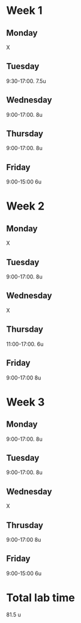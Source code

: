 # Week 1




## Monday
X
## Tuesday
9:30-17:00.     7.5u
## Wednesday
9:00-17:00.     8u 
## Thursday
9:00-17:00.     8u
## Friday
9:00-15:00     6u

# Week 2

## Monday
X
## Tuesday
9:00-17:00.    8u 
## Wednesday 
X
## Thursday
11:00-17:00.   6u 
## Friday
9:00-17:00     8u
# Week 3

## Monday
9:00-17:00.    8u
## Tuesday
9:00-17:00.    8u
## Wednesday
X
## Thrusday
9:00-17:00     8u
## Friday
9:00-15:00     6u 
# Total lab time
81.5 u
